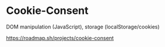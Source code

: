 # Cookie-Consent
DOM manipulation (JavaScript), storage (localStorage/cookies)

https://roadmap.sh/projects/cookie-consent 
